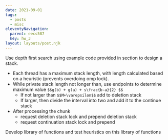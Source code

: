 ```yaml
---
date: 2021-09-01
tags:
  - posts
  - misc
eleventyNavigation:
  parent: eecs587
  key: hw_3
layout: layouts/post.njk
---
```


Use depth first search using example code provided in section to design a 
stack.


* Each thread has a maximum stack length, with length calculated based on a heuristic (prevents overdoing omp lock).
* While private stack length not longer than, use endpoints to determine maximum value `$$g(b) + g(a) + s\frac{b-a}{2} $$`
  * If not larger than `$$M+\varepsilon$$` add to deletion stack
  * If larger, then divide the interval into two and add it to the continue stack
* After processing the chunk
  * request deletion stack lock and prepend deletion stack
  * request continuation stack lock and prepend 



Develop library of functions and test heuristics on this library of functions